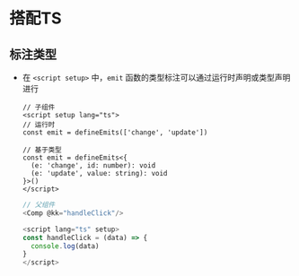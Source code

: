 # 搭配TS

## 标注类型

  - 在 `<script setup>` 中，`emit` 函数的类型标注可以通过运行时声明或类型声明进行

    ```vue
    // 子组件
    <script setup lang="ts">
    // 运行时
    const emit = defineEmits(['change', 'update'])

    // 基于类型
    const emit = defineEmits<{
      (e: 'change', id: number): void
      (e: 'update', value: string): void
    }>()
    </script>
    ```

    ```javascript
    // 父组件
    <Comp @kk="handleClick"/>

    <script lang="ts" setup>
    const handleClick = (data) => {
      console.log(data)
    }
    </script>
    ```
